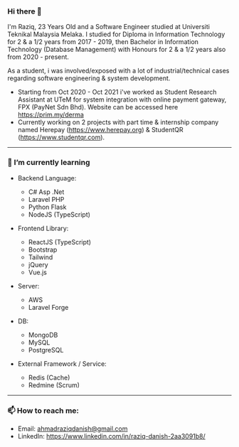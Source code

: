 ### Hi there 👋

I'm Raziq, 23 Years Old and a Software Engineer studied at Universiti Teknikal Malaysia Melaka.
I studied for Diploma in Information Technology for 2 & a 1/2 years from 2017 - 2019,
then Bachelor in Information Technology (Database Management) with Honours for 2 & a 1/2 years also from 2020 - present.

As a student, i was involved/exposed with a lot of industrial/technical cases regarding software engineering & system development.

- Starting from Oct 2020 - Oct 2021 i've worked as Student Research Assistant at UTeM for system integration with online payment gateway, FPX (PayNet Sdn Bhd). Website can be accessed here https://prim.my/derma
- Currently working on 2 projects with part time & internship company named Herepay (https://www.herepay.org) & StudentQR (https://www.studentqr.com).

<hr />

### 🌱 I’m currently learning

- Backend Language: 
  - C# Asp .Net
  - Laravel PHP
  - Python Flask
  - NodeJS (TypeScript)

- Frontend Library:
  - ReactJS (TypeScript)
  - Bootstrap
  - Tailwind
  - jQuery
  - Vue.js

- Server:
  - AWS
  - Laravel Forge

- DB:
  - MongoDB
  - MySQL
  - PostgreSQL

- External Framework / Service:
  - Redis (Cache)
  - Redmine (Scrum)

<hr />

### 📫 How to reach me:
- Email: ahmadraziqdanish@gmail.com
- LinkedIn: https://www.linkedin.com/in/raziq-danish-2aa3091b8/

<!--
**ahmdraziq/ahmdraziq** is a ✨ _special_ ✨ repository because its `README.md` (this file) appears on your GitHub profile.

Here are some ideas to get you started:

- 🔭 I’m currently working on ...
- 🌱 I’m currently learning ...
- 👯 I’m looking to collaborate on ...
- 🤔 I’m looking for help with ...
- 💬 Ask me about ...
- 📫 How to reach me: ...
- 😄 Pronouns: ...
- ⚡ Fun fact: ...
-->
